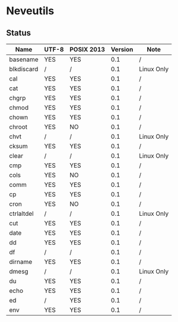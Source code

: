 # Neveutils

## Status

| Name       | UTF-8  | POSIX 2013 | Version | Note       |
| ---------- | ------ | ---------- | ------- | ---------- |
| basename   | YES    | YES        | 0.1     | /          |
| blkdiscard | /      | /          | 0.1     | Linux Only |
| cal        | YES    | YES        | 0.1     | /          |
| cat        | YES    | YES        | 0.1     | /          |
| chgrp      | YES    | YES        | 0.1     | /          |
| chmod      | YES    | YES        | 0.1     | /          |
| chown      | YES    | YES        | 0.1     | /          |
| chroot     | YES    | NO         | 0.1     | /          |
| chvt       | /      | /          | 0.1     | Linux Only |
| cksum      | YES    | YES        | 0.1     | /          |
| clear      | /      | /          | 0.1     | Linux Only |
| cmp        | YES    | YES        | 0.1     | /          |
| cols       | YES    | NO         | 0.1     | /          |
| comm       | YES    | YES        | 0.1     | /          |
| cp         | YES    | YES        | 0.1     | /          |
| cron       | YES    | NO         | 0.1     | /          |
| ctrlaltdel | /      | /          | 0.1     | Linux Only |
| cut        | YES    | YES        | 0.1     | /          |
| date       | YES    | YES        | 0.1     | /          |
| dd         | YES    | YES        | 0.1     | /          |
| df         | /      | /          | 0.1     | /          |
| dirname    | YES    | YES        | 0.1     | /          |
| dmesg      | /      | /          | 0.1     | Linux Only |
| du         | YES    | YES        | 0.1     | /          |
| echo       | YES    | YES        | 0.1     | /          |
| ed         | /      | YES        | 0.1     | /          |
| env        | YES    | YES        | 0.1     | /          |
